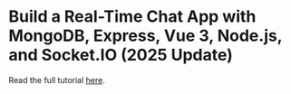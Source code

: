 # Build a Real-Time Chat App with MongoDB, Express, Vue 3, Node.js, and Socket.IO (2025 Update)

Read the full tutorial [here]().
